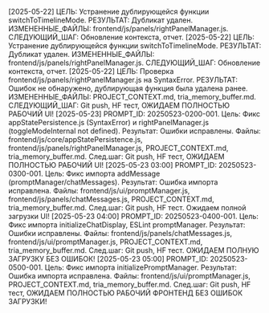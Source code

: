 [2025-05-22] ЦЕЛЬ: Устранение дублирующейся функции switchToTimelineMode. РЕЗУЛЬТАТ: Дубликат удален. ИЗМЕНЕННЫЕ_ФАЙЛЫ: frontend/js/panels/rightPanelManager.js. СЛЕДУЮЩИЙ_ШАГ: Обновление контекста, отчет.
[2025-05-22] ЦЕЛЬ: Устранение дублирующейся функции switchToTimelineMode. РЕЗУЛЬТАТ: Дубликат удален. ИЗМЕНЕННЫЕ_ФАЙЛЫ: frontend/js/panels/rightPanelManager.js. СЛЕДУЮЩИЙ_ШАГ: Обновление контекста, отчет.
[2025-05-22] ЦЕЛЬ: Проверка frontend/js/panels/rightPanelManager.js на SyntaxError. РЕЗУЛЬТАТ: Ошибок не обнаружено, дублирующая функция была удалена ранее. ИЗМЕНЕННЫЕ_ФАЙЛЫ: PROJECT_CONTEXT.md, tria_memory_buffer.md. СЛЕДУЮЩИЙ_ШАГ: Git push, HF тест, ОЖИДАЕМ ПОЛНОСТЬЮ РАБОЧИЙ UI!
[2025-05-23] PROMPT_ID: 20250523-0200-001. Цель: Фикс appStatePersistence.js (SyntaxError) и rightPanelManager.js (toggleModeInternal not defined). Результат: Ошибки исправлены. Файлы: frontend/js/core/appStatePersistence.js, frontend/js/panels/rightPanelManager.js, PROJECT_CONTEXT.md, tria_memory_buffer.md. След.шаг: Git push, HF тест, ОЖИДАЕМ ПОЛНОСТЬЮ РАБОЧИЙ UI!
[2025-05-23 03:00] PROMPT_ID: 20250523-0300-001. Цель: Фикс импорта addMessage (promptManager/chatMessages). Результат: Ошибка импорта исправлена. Файлы: frontend/js/ui/promptManager.js, frontend/js/panels/chatMessages.js, PROJECT_CONTEXT.md, tria_memory_buffer.md. След.шаг: Git push, HF тест. Ожидаем полной загрузки UI!
[2025-05-23 04:00] PROMPT_ID: 20250523-0400-001. Цель: Фикс импорта initializeChatDisplay, ESLint promptManager. Результат: Ошибки исправлены. Файлы: frontend/js/panels/chatMessages.js, frontend/js/ui/promptManager.js, PROJECT_CONTEXT.md, tria_memory_buffer.md. След.шаг: Git push, HF тест. ОЖИДАЕМ ПОЛНУЮ ЗАГРУЗКУ БЕЗ ОШИБОК!
[2025-05-23 05:00] PROMPT_ID: 20250523-0500-001. Цель: Фикс импорта initializePromptManager. Результат: Ошибка импорта исправлена. Файлы: frontend/js/ui/promptManager.js, PROJECT_CONTEXT.md, tria_memory_buffer.md. След.шаг: Git push, HF тест, ОЖИДАЕМ ПОЛНОСТЬЮ РАБОЧИЙ ФРОНТЕНД БЕЗ ОШИБОК ЗАГРУЗКИ!